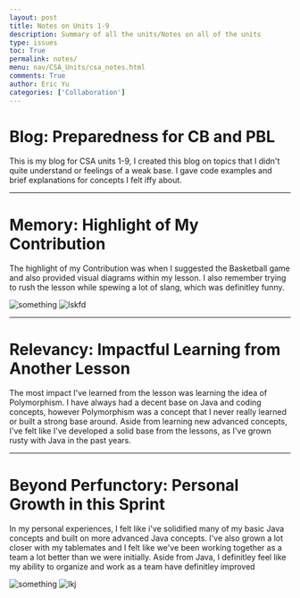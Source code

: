 ```yaml
---
layout: post
title: Notes on Units 1-9
description: Summary of all the units/Notes on all of the units
type: issues
toc: True
permalink: notes/
menu: nav/CSA_Units/csa_notes.html
comments: True
author: Eric Yu
categories: ['Collaboration']
---
```


# Blog: Preparedness for CB and PBL

This is my blog for CSA units 1-9, I created this blog on topics that I didn't quite understand or feelings of a weak base. I gave code examples and brief explanations for concepts I felt iffy about.

---

# Memory: Highlight of My Contribution

The highlight of my Contribution was when I suggested the Basketball game and also provided visual diagrams within my lesson. I also remember trying to rush the lesson while spewing a lot of slang, which was definitley funny.

![something](https://github.com/user-attachments/assets/86be5c1e-8bc8-4e15-8252-54cb561e84f4)
![lskfd](https://github.com/user-attachments/assets/d0758021-b9c4-4889-ad57-1d4e950f7838)

---

# Relevancy: Impactful Learning from Another Lesson

The most impact I've learned from the lesson was learning the idea of Polymorphism. I have always had a decent base on Java and coding concepts, however Polymorphism was a concept that I never really learned or built a strong base around. Aside from learning new advanced concepts, I've felt like I've developed a solid base from the lessons, as I've grown rusty with Java in the past years.



---

# Beyond Perfunctory: Personal Growth in this Sprint

In my personal experiences, I felt like i've solidified many of my basic Java concepts and built on more advanced Java concepts. I've also grown a lot closer with my tablemates and I felt like we've been working together as a team a lot better than we were initially. Aside from Java, I definitley feel like my ability to organize and work as a team have definitley improved 

![something](https://github.com/user-attachments/assets/a233f22d-1207-47af-a48a-bf79289cd211)
![lkj](https://github.com/user-attachments/assets/57be5291-bb0a-473b-b746-f224214a2648)

